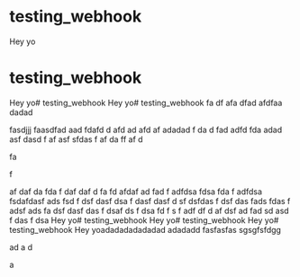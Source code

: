 # testing_webhook
Hey yo


# testing_webhook
Hey yo# testing_webhook
Hey yo# testing_webhook
fa
df
afa
dfad
afdfaa
dadad

fasdjjj
faasdfad
aad
fdafd
d
afd
ad
afd
af
adadad
f
da
d
fad
adfd
fda
adad
asf
dasd
f
af
asf
sfdas
f
af
da
ff
af
d

fa


f

af
daf
da
fda
f
daf
daf
d
fa
fd
afdaf
ad
fad
f
adfdsa
fdsa
fda
f
adfdsa
fsdafdasf
ads
fsd
f
dsf
dasf
dsa
f
dasf
dasf
d
sf
dsfdas
f
dsf
das
fads
fdas
f
adsf
ads
fa
dsf
dasf
das
f
dsaf
ds
f
dsa
fd
f
s
f
adf
df
d
af
dsf
ad
fad
sd
asd
f
das
f
dsa
Hey yo# testing_webhook
Hey yo# testing_webhook
Hey yo# testing_webhook
Hey yoadadadadadadad
adadadd
fasfasfas
sgsgfsfdgg

ad
a
d

a
